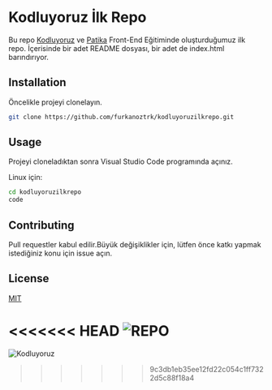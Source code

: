# Kodluyoruz İlk Repo

Bu repo [Kodluyoruz](https://kodluyoruz.org) ve [Patika](https://patika.dev) Front-End Eğitiminde oluşturduğumuz ilk repo. İçerisinde bir adet README dosyası, bir adet de index.html barındırıyor.
## Installation

Öncelikle projeyi clonelayın.

```bash 
git clone https://github.com/furkanoztrk/kodluyoruzilkrepo.git
```
## Usage
Projeyi cloneladıktan sonra Visual Studio Code programında açınız.

Linux için:

```bash
cd kodluyoruzilkrepo
code 
```

## Contributing
  Pull requestler kabul edilir.Büyük değişiklikler için, lütfen önce katkı yapmak istediğiniz konu için issue açın.

## License

[MIT](https://choosealicense.com/licenses/mit/)


<<<<<<< HEAD
![REPO](https://camo.githubusercontent.com/06cfb69ee04911283e17b4523b0b861f111ad91fd51d7a65f944e6d1a10674bf/68747470733a2f2f6d69726f2e6d656469756d2e636f6d2f6d61782f333135302f322a545a654b306b794854524856763367556938427451672e706e67)
=======
![Kodluyoruz](https://camo.githubusercontent.com/06cfb69ee04911283e17b4523b0b861f111ad91fd51d7a65f944e6d1a10674bf/68747470733a2f2f6d69726f2e6d656469756d2e636f6d2f6d61782f333135302f322a545a654b306b794854524856763367556938427451672e706e67)
>>>>>>> 9c3db1eb35ee12fd22c054c1ff7322d5c88f18a4
